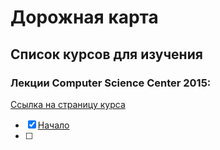 # Дорожная карта

## Список курсов для изучения

### Лекции Computer Science Center 2015:
[Ссылка на страницу курса](https://compscicenter.ru/courses/python/2015-autumn/classes/)
- [x] [Начало](https://youtu.be/5V7XG1mGiHc)
- [ ]
